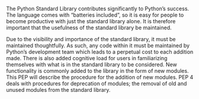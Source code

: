 The Python Standard Library contributes significantly to Python’s success. The language comes with “batteries included”, so it is easy for people to become productive with just the standard library alone. It is therefore important that the usefulness of the standard library be maintained.

Due to the visibility and importance of the standard library, it must be maintained thoughtfully. As such, any code within it must be maintained by Python’s development team which leads to a perpetual cost to each addition made. There is also added cognitive load for users in familiarizing themselves with what is in the standard library to be considered.
New functionality is commonly added to the library in the form of new modules. This PEP will describe the procedure for the addition of new modules. PEP 4 deals with procedures for deprecation of modules; the removal of old and unused modules from the standard library.
